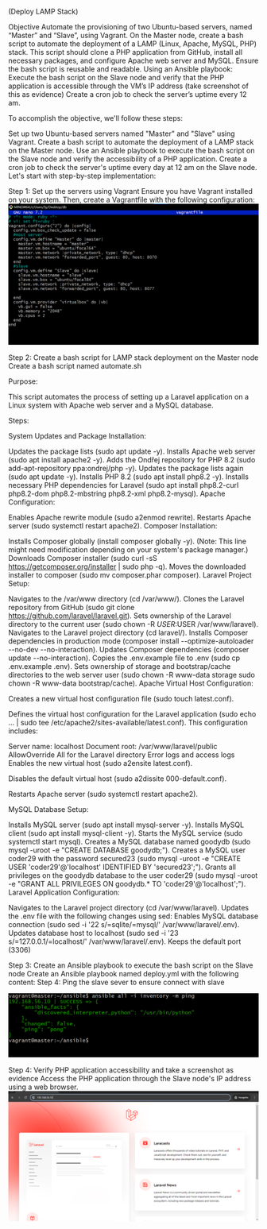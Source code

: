 

(Deploy LAMP Stack)

Objective
Automate the provisioning of two Ubuntu-based servers, named “Master” and “Slave”, using Vagrant.
On the Master node, create a bash script to automate the deployment of a LAMP (Linux, Apache, MySQL, PHP) stack.
This script should clone a PHP application from GitHub, install all necessary packages, and configure Apache web server and MySQL. 
Ensure the bash script is reusable and readable.
Using an Ansible playbook:
Execute the bash script on the Slave node and verify that the PHP application is accessible through the VM’s IP address (take screenshot of this as evidence)
Create a cron job to check the server’s uptime every 12 am.

To accomplish the objective, we'll follow these steps:

Set up two Ubuntu-based servers named "Master" and "Slave" using Vagrant.
Create a bash script to automate the deployment of a LAMP stack on the Master node.
Use an Ansible playbook to execute the bash script on the Slave node and verify the accessibility of a PHP application.
Create a cron job to check the server's uptime every day at 12 am on the Slave node.
Let's start with step-by-step implementation:

Step 1: Set up the servers using Vagrant
Ensure you have Vagrant installed on your system. Then, create a Vagrantfile with the following configuration:
![vagrant-file](./images/Vagrantfile.png)

Step 2: Create a bash script for LAMP stack deployment on the Master node
Create a bash script named automate.sh

Purpose:

This script automates the process of setting up a Laravel application on a Linux system with Apache web server and a MySQL database.

Steps:

System Updates and Package Installation:

Updates the package lists (sudo apt update -y).
Installs Apache web server (sudo apt install apache2 -y).
Adds the Ondřej repository for PHP 8.2 (sudo add-apt-repository ppa:ondrej/php -y).
Updates the package lists again (sudo apt update -y).
Installs PHP 8.2 (sudo apt install php8.2 -y).
Installs necessary PHP dependencies for Laravel (sudo apt install php8.2-curl php8.2-dom php8.2-mbstring php8.2-xml php8.2-mysql).
Apache Configuration:

Enables Apache rewrite module (sudo a2enmod rewrite).
Restarts Apache server (sudo systemctl restart apache2).
Composer Installation:

Installs Composer globally (install composer globally -y). (Note: This line might need modification depending on your system's package manager.)
Downloads Composer installer (sudo curl -sS https://getcomposer.org/installer | sudo php -q).
Moves the downloaded installer to composer (sudo mv composer.phar composer).
Laravel Project Setup:

Navigates to the /var/www directory (cd /var/www/).
Clones the Laravel repository from GitHub (sudo git clone https://github.com/laravel/laravel.git).
Sets ownership of the Laravel directory to the current user (sudo chown -R $USER:$USER /var/www/laravel).
Navigates to the Laravel project directory (cd laravel/).
Installs Composer dependencies in production mode (composer install --optimize-autoloader --no-dev --no-interaction).
Updates Composer dependencies (composer update --no-interaction).
Copies the .env.example file to .env (sudo cp .env.example .env).
Sets ownership of storage and bootstrap/cache directories to the web server user (sudo chown -R www-data storage sudo chown -R www-data bootstrap/cache).
Apache Virtual Host Configuration:

Creates a new virtual host configuration file (sudo touch latest.conf).

Defines the virtual host configuration for the Laravel application (sudo echo ... | sudo tee /etc/apache2/sites-available/latest.conf). This configuration includes:

Server name: localhost
Document root: /var/www/laravel/public
AllowOverride All for the Laravel directory
Error logs and access logs
Enables the new virtual host (sudo a2ensite latest.conf).

Disables the default virtual host (sudo a2dissite 000-default.conf).

Restarts Apache server (sudo systemctl restart apache2).

MySQL Database Setup:

Installs MySQL server (sudo apt install mysql-server -y).
Installs MySQL client (sudo apt install mysql-client -y).
Starts the MySQL service (sudo systemctl start mysql).
Creates a MySQL database named goodydb (sudo mysql -uroot -e "CREATE DATABASE goodydb;").
Creates a MySQL user coder29 with the password secured23 (sudo mysql -uroot -e "CREATE USER 'coder29'@'localhost' IDENTIFIED BY 'secured23';").
Grants all privileges on the goodydb database to the user coder29 (sudo mysql -uroot -e "GRANT ALL PRIVILEGES ON goodydb.* TO 'coder29'@'localhost';").
Laravel Application Configuration:

Navigates to the Laravel project directory (cd /var/www/laravel).
Updates the .env file with the following changes using sed:
Enables MySQL database connection (sudo sed -i '22 s/=sqlite/=mysql/' /var/www/laravel/.env).
Updates database host to localhost (sudo sed -i '23 s/=127.0.0.1/=localhost/' /var/www/laravel/.env).
Keeps the default port (3306)

Step 3: Create an Ansible playbook to execute the bash script on the Slave node
Create an Ansible playbook named deploy.yml with the following content:
Step 4: Ping the slave sever to ensure connect with slave

![ping server](./images/ping.png)

Step 4: Verify PHP application accessibility and take a screenshot as evidence
Access the PHP application through the Slave node's IP address using a web browser.
![laravel homepage](./images/laravel.png)
